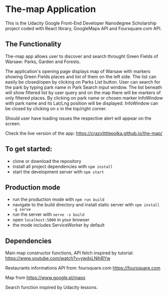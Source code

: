 # The-map Application

This is the Udacity Google Front-End Developer Nanodegree Scholarship project coded with React library, GoogleMaps API and Foursquare.com API.

## The Functionality

The-map app allows user to discover and search throught Green Fields of Warsaw: Parks, Garden and Forests.

The application's opening page displays map of Warsaw with markers showing Green Fields places and list of them on the left side. The list can easily be closed/open by clicking on Parks List button.
User can search for the park by typing park name in Park Search input window. The list beneath will show filtered list by user query and on the map there will be markers of only filtered places.
By clicking on park name or chosen marker InfoWindow with park name and its Lat/Lng position will be displayed. InfoWindow can be closed by clicking on x in the top/right corner.

Should user have loading issues the respective alert will appear on the screen.

Check the live version of the app: https://crazylittlepolka.github.io/the-map/

## To get started:

* clone or download the repository
* install all project dependencies with `npm install`
* start the development server with `npm start`

## Production mode
* run the production mode with `npm run build`
* navigate to the build directory and install static server with `npm install -g serve`
* run the server with `serve -s build`
* open `localhost:5000` in your browser
* the mode includes ServiceWorker by default


## Dependencies

Main map constructor functions, API fetch inspired by tutorial:
https://www.youtube.com/watch?v=ywdxLNjhBYw 

Restaurants informations API from: foursquare.com https://foursquare.com

Map from https://www.google.pl/maps

Search function inspired by Udacity lessons.